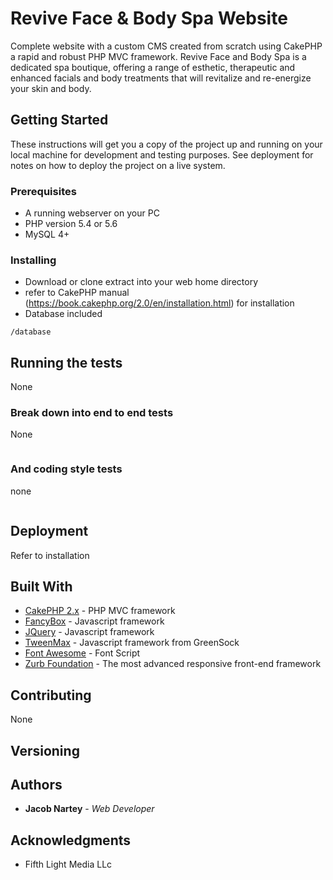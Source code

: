# Revive Face & Body Spa Website

Complete website with a custom CMS created from scratch using CakePHP a rapid and robust PHP MVC framework. Revive Face and Body Spa is a dedicated spa boutique, offering a range of esthetic, therapeutic and enhanced facials and body treatments that will revitalize and re-energize your skin and body.

## Getting Started

These instructions will get you a copy of the project up and running on your local machine for development and testing purposes. See deployment for notes on how to deploy the project on a live system.

### Prerequisites

* A running webserver on your PC 
* PHP version 5.4 or 5.6
* MySQL 4+

### Installing

* Download or clone extract into your web home directory 
* refer to CakePHP manual (https://book.cakephp.org/2.0/en/installation.html) for installation
* Database included

```
/database
```

## Running the tests

None

### Break down into end to end tests

None

```

```

### And coding style tests

none

```

```

## Deployment

Refer to installation

## Built With

* [CakePHP 2.x](https://www.cakephp.org) - PHP MVC framework
* [FancyBox](http://fancyapps.com/fancybox/) - Javascript framework
* [JQuery](https://jquery.com/) - Javascript framework
* [TweenMax](https://greensock.com/tweenmax) - Javascript framework from GreenSock
* [Font Awesome](https://greensock.com/tweenmax) - Font Script
* [Zurb Foundation](https://foundation.zurb.com/) - The most advanced responsive front-end framework

## Contributing

None

## Versioning

 

## Authors

* **Jacob Nartey** - *Web Developer*

## Acknowledgments

* Fifth Light Media LLc

